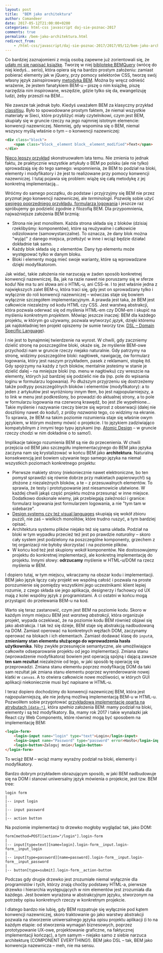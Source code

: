 ```yaml
---
layout: post
title:  "BEM jako architektura"
author: Comandeer
date: 2017-05-12T21:00:00+0200
categories: html-css javascript daj-sie-poznac-2017
comments: true
permalink: /bem-jako-architektura.html
redirect_from:
    - /html-css/javascript/daj-sie-poznac-2017/2017/05/12/bem-jako-architektura.html
---
```


Co bardziej zaznajomieni z moją osobą zapewne już zorientowali się, że [udało mi się napisać książkę](http://helion.pl/ksiazki/javascript-programowanie-zaawansowane-tomasz-comandeer-jakut,jascpz.htm). Tworzę w niej [bibliotekę BEMQuery](https://github.com/BEMQuery) (wrócę do niej kiedyś… serio), która opiera się na bardzo prostym założeniu: zamiast pobierać elementy jak w jQuery, przy pomocy selektorów CSS, tworzę swój własny język zainspirowany [metodyką BEM](https://en.bem.info/). Można by wręcz odnieść wrażenie, że jestem fanatykiem BEM-u – piszę o nim książkę, piszę narzędzia nim inspirowane, wszędzie, gdzie tylko się da, ewangelizuję ludzi, żeby przeszli na BEM…

Nie zawsze tak jednak było. Kiedyś uważałem BEM za klasyczny przykład [classitisu](https://www.steveworkman.com/html5-2/standards/2009/classitis-the-new-css-disease/). Było to spowodowane prostym faktem, że niemal wszystkie materiały w Sieci, które przybliżyć miały czytelnikowi, czym jest BEM, skupiały się w gruncie rzeczy na jego najmniej istotnym elemencie: konwencji nazewniczej. Niemniej, gdy wspomina się o BEM, niemal wszyscy myślą właśnie o tym – o konwencji nazewniczej:

```html
<div class="block">
	<span class="block__element block__element_modified">Text</span>
</div>
```

[Nieco lepszy przykład](http://pasjaonline.pl/krotki-przyklad-na-zywo/) skonstruowałem lata temu. Nie zmienia to jednak faktu, że praktycznie wszystkie artykuły o BEM po polsku (ale nie tylko) sprowadzają się do tego samego: wspomnienia, że BEM to podział na bloki, elementy i modyfikatory i że jest to realizowane przy pomocy konwencji nazewniczej. I tutaj pojawia się problem: wiążę się całą metodykę z jej konkretną implementacją…

Wróćmy do samego początku, do podstaw i przyjrzyjmy się BEM nie przez pryzmat jego konwencji nazewniczej, ale _terminologii_. Pozwolę sobie użyć [swojego poprzedniego przykładu, formularza logowania](http://codepen.io/Comandeer/pen/epbaYM) i jeszcze raz spróbujemy go podzielić zgodnie z filozofią BEM. Dla przypomnienia, najważniejsze założenia BEM brzmią:

*   Strona nie jest monolitem. Każda strona składa się z bloków (dzisiaj rzeklibyśmy: komponentów), które są reużywalne i całkowicie odizolowane (samowystarczalne). To oznacza, że dany blok można "wyjąć" z danego miejsca, przełożyć w inne i wciąż będzie działać dokładnie tak samo.
*   Każdy blok składa się z elementów. Dany typ elementu może występować tylko w danym bloku.
*   Bloki i elementy mogą mieć swoje warianty, które są wprowadzane dzięki modyfikatorom.

Jak widać, takie założenia nie narzucają w żaden sposób konkretnej konwencji nazewniczej. Ba, jak na razie nawet nie poruszamy się w sferze kodu! Nie ma tu ani słowa ani o HTML-u, ani CSS-ie. I to jest właśnie jedna z największych zalet BEM-u, która traci się, gdy jest on sprowadzany tylko i wyłącznie do roli konwencji nazewniczej – wówczas staje się bowiem wyłącznie szczegółem implementacyjnym. A prawda jest taka, że BEM jest całkowicie niezależny od kodu HTML czy CSS. Jest warstwą abstrakcji, która pozwala oderwać się od myślenia HTML-em czy DOM-em i skupić na myśleniu _konkretnym projektem_. Mówiąc jeszcze inaczej: BEM dla każdego projektu, w którym go używamy, pozwala wytworzyć _język_, dzięki któremu jak najdokładniej ten projekt opiszemy (w sumie tworzy tzw. [DSL – Domain Specific Language](https://en.wikipedia.org/wiki/Domain-specific_language)).

I nie jest to bynajmniej twierdzenie na wyrost. W chwili, gdy zaczniemy dzielić stronę na poszczególne bloki, okaże się, że myślenie BEM-owe przychodzi nam w gruncie rzeczy niejako naturalnie. Gdy patrzymy na stronę, widzimy poszczególne bloki: nagłówek, nawigację, ów formularz logowania, który jest naszym przykładem, pasek z reklamami, stopkę itd. Gdy spojrzymy na każdy z tych bloków, mentalnie jesteśmy w stanie je dzielić dalej – na mniejsze bloki (np. menu w nagłówku) czy wreszcie na elementy, których już bardziej się podzielić nie da (np. pole do wpisania loginu w formularzu logowania). Po dłuższym przyjrzeniu się dostrzeżemy także podtypy poszczególnych bloków i elementów (modyfikatory): a to jeden z artykułów jest wyróżniony innym tłem, bo jest najpopularniejszy, a to link w menu jest podkreślony, bo prowadzi do aktualnej strony, a to pole w formularzu logowania ma czerwoną krawędź, bo jest źle wypełnione… Takie myślenie i nazywanie rzeczy bierze się wprost z obserwacji (dalej nie doszliśmy nawet do kodu!), z próby _nazwania_ tego, co widzimy na ekranie. To sprawia, że BEM na takim poziomie rozumienia staje się właśnie owym językiem, w którym możemy mówić o projekcie. I to językiem zadziwiająco kompatybilnym z innymi tego typu językami (np. [Atomic Design](http://bradfrost.com/blog/post/atomic-web-design/) – w gruncie rzeczy chodzi w nim dokładnie o to samo!).

Implikacje takiego rozumienia BEM są nie do przecenienia. W chwili przejścia od BEM jako szczegółu implementacyjnego do BEM jako języka zaczyna nam się krystalizować w końcu BEM jako **architektura**. Naturalną konsekwencją jest bowiem używanie tego samego języka na niemal wszystkich poziomach konkretnego projektu:

*   Pierwsze makiety strony (niekoniecznie nawet elektroniczne, bo ten pomysł sprawdzi się równie dobrze przy makietach papierowych!) są złożone z niezależnych bloków, a te – z przesuwalnych elementów. To sprawia, że testy i prototypowanie jest niesamowicie ułatwione. W każdej chwili jakąś część projektu można przesunąć w inne miejsce. Dodatkowo doskonale wiemy, jak przebiegają zależności i granice: formularz logowania jest formularzem logowania, a nie "tym tam w sidebarze".
*   [Design systems czy też visual languages](https://blog.prototypr.io/design-system-ac88c6740f53) skupiają się wokół zbioru puzzli, nie zaś – wielkich monolitów, które trudno ruszyć, a tym bardziej opisać.
*   Architektura systemu plików niejako też się sama układa. Podział na bloki w tym wypadku przecież też jest po prawdzie _naturalny_ – skoro cały system jest podzielony na poszczególne komponenty, grzechem z tej organizacji nie byłoby skorzystać i na poziomie plików.
*   W końcu kod też jest skupiony wokół komponentów. Nie dostosowujemy projektu do konkretnej implementacji, ale konkretną implementację do projektu. Innymi słowy: **odrzucamy** myślenie w HTML-u/DOM na rzecz myślenia w BEM.

I dopiero tutaj, w tym miejscu, wkraczamy na obszar kodu i implementacji. BEM jako język łączy caly projekt we wspólną całość i pozwala na proste porozumienie się pomiędzy wszystkimi jego uczestnikami: klient lepiej rozumie, z czego składa sie jego aplikacja, designerzy i fachowcy od UX mają z kolei wspólny język z programistami. A ci ostatni w końcu mogą przystąpić do przelewania BEM-u na kod.

Warto się teraz zastanowić, czym jest BEM na poziomie kodu. Skoro w każdym innym miejscu BEM jest _warstwą abstrakcji_, która organizuje projekt, wypada oczekiwać, że na poziomie kodu BEM również objawi się jako abstrakcja. I tak też się dzieje, BEM staje się abstrakcją nadbudowaną na DOM. Zamiast operować na konkretnych węzłach DOM, zaczynamy operować na blokach i ich elementach. Zamiast dodawać klasę do `input`a, **zmieniamy stan elementu służącego do wprowadzenia hasła użytkownika**. Niby zwykłe przesunięcie semantyczne, ale umożliwiające całkowite odseparowanie projektu od jego implementacji. Zmiana stanu (wprowadzenie modyfikatora) bowiem jest operacją spójną i dającą zawsze **ten sam rezultat** niezależnie od tego, w jaki sposób tę operację się przeprowadzi. Zmiana stanu elementu poprzez modyfikację DOM da taki sam rezultat jak zmiana stanu elementu poprzez wyrenderowanie nowej klatki w `canvas`. A to otwiera całkowicie nowe możliwości, w których GUI aplikacji niekoniecznie musi być napisane w HTML-u.

I teraz dopiero dochodzimy do konwencji nazewniczej BEM, która jest najpopularniejszą, ale nie jedyną możliwą implementacją BEM-u w HTML-u. Pozwoliłem sobie przygotować [przykładową implementację opartą na atrybutach `[data-*]`](http://codepen.io/Comandeer/pen/dWeWja), która _spełnia_ założenia BEM: mamy podział na bloki, elementy i są też modyfikatory. Ba, mamy rok 2017 i takie wynalazki jak React czy Web Components, które również mogą być sposobem na implementację BEM:

```html
<login-form>
	<login-input name="login" type="text">Login</login-input>
	<login-input name="Password" type="password" error>Hasło</login-input>
	<login-button>Zaloguj mnie</login-button>
</login-form>
```

To wciąż BEM – wciąż mamy wyraźny podział na bloki, elementy i modyfikatory.

Bardzo dobrym przykładem obrazującym sposób, w jaki BEM nadbudowuje się na DOM i stanowi uniwersalny język mówienia o projekcie, jest tzw. BEM tree:

```
login form
|
|-- input login
|
|-- input password
|
|-- action button
```

Na poziomie implementacji to drzewko mogłoby wyglądać tak, jako DOM:

```
form[method=POST][action="/login"].login-form
|
|-- input[type=text][name=login].login-form__input.login-form__input_login
|
|-- input[type=password][name=password].login-form__input.login-form__input_password
|
|-- button[type=submit].login-form__action-button
```

Podczas gdy drugie drzewko jest zrozumiałe niemal wyłącznie dla programistów i tych, którzy znają choćby podstawy HTML-a, pierwsze drzewko i hierarchia występujących w nim elementów jest zrozumiała dla każdego. Jest bowiem wyrażona w abstrakcyjnym języku, stworzonym na potrzeby opisu konkretnych rzeczy w konkretnym projekcie.

I dlatego bardzo nie lubię, gdy BEM rozpatruje się wyłącznie pod kątem konwencji nazewniczej, skoro traktowanie go jako warstwy abstrakcji pozwala na stworzenie uniwersalnego języka opisu projektu aplikacji (i to na każdym etapie: od stworzenia wymagań biznesowych, poprzez prototypowanie UX-owe, projektowanie graficzne, na faktycznej implementacji kończąc), a tym samym – niejako samo z siebie narzuca architekturę (COMPONENT EVERYTHING!). BEM jako DSL – tak, BEM jako konwencja nazewnicza – meh, nie ma sensu.
